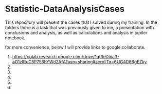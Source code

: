 # Statistic-DataAnalysisCases
This repository will present the cases that I solved during my training. In the folders there is a task that was previously given to me, a presentation with conclusions and analysis, as well as calculations and analysis in jupiter notebook.

for more convenience, below I will provide links to google collaborate.
1) https://colab.research.google.com/drive/1qtfleDbia3-aO1zlRuC5P755hYWd2AfA?usp=sharing#scrollTo=6UG4D66gEZky
2)
3)
4)
5)
6)
